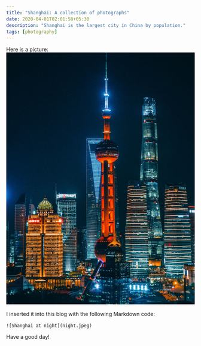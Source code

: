 ```yaml
---
title: "Shanghai: A collection of photographs"
date: 2020-04-01T02:01:58+05:30
description: "Shanghai is the largest city in China by population."
tags: [photography]
---
```

Here is a picture:
![Shanghai at night](night.jpeg)


I inserted it into this blog with the following Markdown code:
```
![Shanghai at night](night.jpeg)
```

Have a good day!